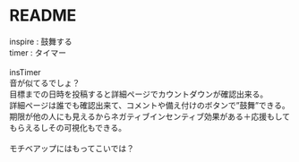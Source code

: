 # README
inspire : 鼓舞する<br>
timer : タイマー<br>
<br>
insTimer<br>
音が似てるでしょ？
<br>
目標までの日時を投稿すると詳細ページでカウントダウンが確認出来る。<br>
詳細ページは誰でも確認出来て、コメントや備え付けのボタンで”鼓舞”できる。<br>
期限が他の人にも見えるからネガティブインセンティブ効果がある＋応援もしてもらえるしその可視化もできる。<br>
<br>
モチベアップにはもってこいでは？

